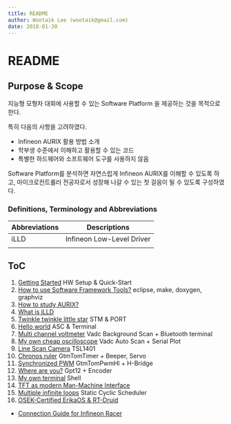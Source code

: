 ```yaml
---
title: README
author: Wootaik Lee (wootaik@gmail.com)  
date: 2018-01-30
---
```


# README

## Purpose & Scope
지능형 모형차 대회에 사용할 수 있는 Software Platform 을 제공하는 것을 목적으로 한다.

특히 다음의 사항을 고려하였다.

*   Infineon AURIX 활용 방법 소개
*   학부생 수준에서 이해하고 활용할 수 있는 코드
*   특별한 하드웨어와 소프트웨어 도구를 사용하지 않음

Software Platform를 분석하면 자연스럽게 Infineon AURIX를 이해할 수 있도록 하고, 마이크로컨트롤러 전공자로서 성장해 나갈 수 있는 첫 걸음이 될 수 있도록 구성하였다.

### Definitions, Terminology and Abbreviations

| Abbreviations | Descriptions              |
| ------------- | ------------------------- |
| iLLD          | Infineon Low-Level Driver |
|               |                           |

## ToC

1.  [Getting Started](./docs/GettingStarted.md)  HW Setup & Quick-Start
2.  [How to use Software Framework Tools?](./docs/HowToUseSoftwareFrameworkTools.md)  eclipse, make, doxygen, graphviz
3.  [How to study AURIX?](./docs/HowToStudyAurix.md)
4.  [What is iLLD](./docs/WhatIsIlld.md)
5.  [Twinkle twinkle little star](./docs/TwinkleTwinkleLittleStar.md)  STM & PORT
6.  [Hello world](./docs/HelloWorld.md)  ASC & Terminal
7.  [Multi channel voltmeter](./docs/MultiChannelVoltmeter.md)  Vadc Background Scan + Bluetooth terminal
8.  [My own cheap oscilloscope](./docs/MyOwnCheapOscilloscope.md)  Vadc Auto Scan + Serial Plot
9.  [Line Scan Camera](./docs/LineScanCamera.md) TSL1401
10.  [Chronos ruler](./docs/ChronosRuler.md) GtmTomTimer + Beeper, Servo
11.  [Synchronized PWM](./docs/SynchronizedPwm.md) GtmTomPwmHl + H-Bridge
12.  [Where are you?](./docs/WhereAreYou.md) Gpt12 + Encoder
13.  [My own terminal](./docs/MyOwnTerminal.md) Shell
14.  [TFT as modern Man-Machine Interface](./docs/TftAsModernMmi.md) 
15.  [Multiple infinite loops](./docs/MultipleInfiniteLoops.md) Static Cyclic Scheduler
16.  [OSEK-Certified ErikaOS & RT-Druid](./docs/OsekCertificedErikaOsRtDruid.md)




*   [Connection Guide for Infineon Racer](./docs/ConnectionGuide.md)

